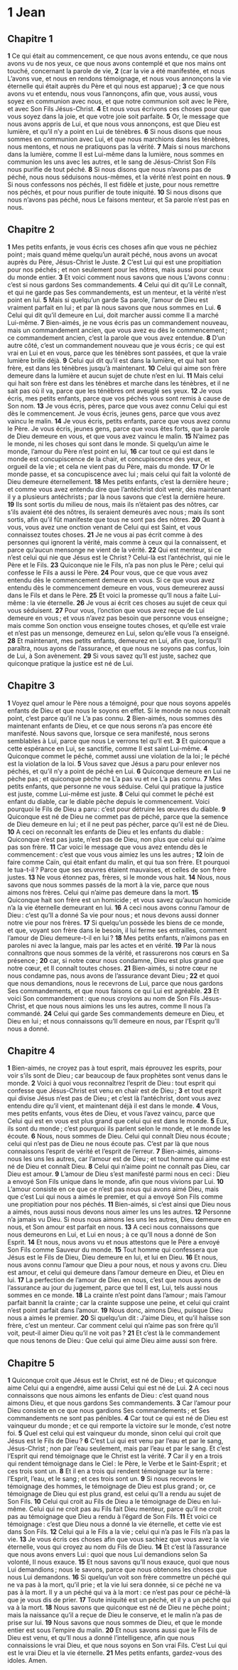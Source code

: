 # 1 Jean

## Chapitre 1

**1** Ce qui était au commencement, ce que nous avons entendu, ce que nous avons vu de nos yeux, ce que nous avons contemplé et que nos mains ont touché, concernant la parole de vie,
**2** (car la vie a été manifestée, et nous L’avons vue, et nous en rendons témoignage, et nous vous annonçons la vie éternelle qui était auprès du Père et qui nous est apparue) ;
**3** ce que nous avons vu et entendu, nous vous l’annonçons, afin que, vous aussi, vous soyez en communion avec nous, et que notre communion soit avec le Père, et avec Son Fils Jésus-Christ.
**4** Et nous vous écrivons ces choses pour que vous soyez dans la joie, et que votre joie soit parfaite.
**5** Or, le message que nous avons appris de Lui, et que nous vous annonçons, est que Dieu est lumière, et qu’il n’y a point en Lui de ténèbres.
**6** Si nous disons que nous sommes en communion avec Lui, et que nous marchions dans les ténèbres, nous mentons, et nous ne pratiquons pas la vérité.
**7** Mais si nous marchons dans la lumière, comme Il est Lui-même dans la lumière, nous sommes en communion les uns avec les autres, et le sang de Jésus-Christ Son Fils nous purifie de tout péché.
**8** Si nous disons que nous n’avons pas de péché, nous nous séduisons nous-mêmes, et la vérité n’est point en nous.
**9** Si nous confessons nos péchés, Il est fidèle et juste, pour nous remettre nos péchés, et pour nous purifier de toute iniquité.
**10** Si nous disons que nous n’avons pas péché, nous Le faisons menteur, et Sa parole n’est pas en nous.

## Chapitre 2

**1** Mes petits enfants, je vous écris ces choses afin que vous ne péchiez point ; mais quand même quelqu’un aurait péché, nous avons un avocat auprès du Père, Jésus-Christ le Juste.
**2** C’est Lui qui est une propitiation pour nos péchés ; et non seulement pour les nôtres, mais aussi pour ceux du monde entier.
**3** Et voici comment nous savons que nous L’avons connu : c’est si nous gardons Ses commandements.
**4** Celui qui dit qu’il Le connaît, et qui ne garde pas Ses commandements, est un menteur, et la vérité n’est point en lui.
**5** Mais si quelqu’un garde Sa parole, l’amour de Dieu est vraiment parfait en lui ; et par là nous savons que nous sommes en Lui.
**6** Celui qui dit qu’il demeure en Lui, doit marcher aussi comme Il a marché Lui-même.
**7** Bien-aimés, je ne vous écris pas un commandement nouveau, mais un commandement ancien, que vous avez eu dès le commencement ; ce commandement ancien, c’est la parole que vous avez entendue.
**8** D’un autre côté, c’est un commandement nouveau que je vous écris ; ce qui est vrai en Lui et en vous, parce que les ténèbres sont passées, et que la vraie lumière brille déjà.
**9** Celui qui dit qu’il est dans la lumière, et qui hait son frère, est dans les ténèbres jusqu’à maintenant.
**10** Celui qui aime son frère demeure dans la lumière et aucun sujet de chute n’est en lui.
**11** Mais celui qui hait son frère est dans les ténèbres et marche dans les ténèbres, et il ne sait pas où il va, parce que les ténèbres ont aveuglé ses yeux.
**12** Je vous écris, mes petits enfants, parce que vos péchés vous sont remis à cause de Son nom.
**13** Je vous écris, pères, parce que vous avez connu Celui qui est dès le commencement. Je vous écris, jeunes gens, parce que vous avez vaincu le malin.
**14** Je vous écris, petits enfants, parce que vous avez connu le Père. Je vous écris, jeunes gens, parce que vous êtes forts, que la parole de Dieu demeure en vous, et que vous avez vaincu le malin.
**15** N’aimez pas le monde, ni les choses qui sont dans le monde. Si quelqu’un aime le monde, l’amour du Père n’est point en lui,
**16** car tout ce qui est dans le monde est concupiscence de la chair, et concupiscence des yeux, et orgueil de la vie ; et cela ne vient pas du Père, mais du monde.
**17** Or le monde passe, et sa concupiscence avec lui ; mais celui qui fait la volonté de Dieu demeure éternellement.
**18** Mes petits enfants, c’est la dernière heure ; et comme vous avez entendu dire que l’antéchrist doit venir, dès maintenant il y a plusieurs antéchrists ; par là nous savons que c’est la dernière heure.
**19** Ils sont sortis du milieu de nous, mais ils n’étaient pas des nôtres, car s’ils avaient été des nôtres, ils seraient demeurés avec nous ; mais ils sont sortis, afin qu’il fût manifeste que tous ne sont pas des nôtres.
**20** Quant à vous, vous avez une onction venant de Celui qui est Saint, et vous connaissez toutes choses.
**21** Je ne vous ai pas écrit comme à des personnes qui ignorent la vérité, mais comme à ceux qui la connaissent, et parce qu’aucun mensonge ne vient de la vérité.
**22** Qui est menteur, si ce n’est celui qui nie que Jésus est le Christ ? Celui-là est l’antéchrist, qui nie le Père et le Fils.
**23** Quiconque nie le Fils, n’a pas non plus le Père ; celui qui confesse le Fils a aussi le Père.
**24** Pour vous, que ce que vous avez entendu dès le commencement demeure en vous. Si ce que vous avez entendu dès le commencement demeure en vous, vous demeurerez aussi dans le Fils et dans le Père.
**25** Et voici la promesse qu’Il nous a faite Lui-même : la vie éternelle.
**26** Je vous ai écrit ces choses au sujet de ceux qui vous séduisent.
**27** Pour vous, l’onction que vous avez reçue de Lui demeure en vous ; et vous n’avez pas besoin que personne vous enseigne ; mais comme Son onction vous enseigne toutes choses, et qu’elle est vraie et n’est pas un mensonge, demeurez en Lui, selon qu’elle vous l’a enseigné.
**28** Et maintenant, mes petits enfants, demeurez en Lui, afin que, lorsqu’Il paraîtra, nous ayons de l’assurance, et que nous ne soyons pas confus, loin de Lui, à Son avènement.
**29** Si vous savez qu’Il est juste, sachez que quiconque pratique la justice est né de Lui.

## Chapitre 3

**1** Voyez quel amour le Père nous a témoigné, pour que nous soyons appelés enfants de Dieu et que nous le soyons en effet. Si le monde ne nous connaît point, c’est parce qu’il ne L’a pas connu.
**2** Bien-aimés, nous sommes dès maintenant enfants de Dieu, et ce que nous serons n’a pas encore été manifesté. Nous savons que, lorsque ce sera manifesté, nous serons semblables à Lui, parce que nous Le verrons tel qu’Il est.
**3** Et quiconque a cette espérance en Lui, se sanctifie, comme Il est saint Lui-même.
**4** Quiconque commet le péché, commet aussi une violation de la loi ; le péché est la violation de la loi.
**5** Vous savez que Jésus a paru pour enlever nos péchés, et qu’il n’y a point de péché en Lui.
**6** Quiconque demeure en Lui ne pèche pas ; et quiconque pèche ne L’a pas vu et ne L’a pas connu.
**7** Mes petits enfants, que personne ne vous séduise. Celui qui pratique la justice est juste, comme Lui-même est juste.
**8** Celui qui commet le péché est enfant du diable, car le diable pèche depuis le commencement. Voici pourquoi le Fils de Dieu a paru : c’est pour détruire les œuvres du diable.
**9** Quiconque est né de Dieu ne commet pas de péché, parce que la semence de Dieu demeure en lui ; et il ne peut pas pécher, parce qu’il est né de Dieu.
**10** A ceci on reconnaît les enfants de Dieu et les enfants du diable : Quiconque n’est pas juste, n’est pas de Dieu, non plus que celui qui n’aime pas son frère.
**11** Car voici le message que vous avez entendu dès le commencement : c’est que vous vous aimiez les uns les autres ;
**12** loin de faire comme Caïn, qui était enfant du malin, et qui tua son frère. Et pourquoi le tua-t-il ? Parce que ses œuvres étaient mauvaises, et celles de son frère justes.
**13** Ne vous étonnez pas, frères, si le monde vous hait.
**14** Nous, nous savons que nous sommes passés de la mort à la vie, parce que nous aimons nos frères. Celui qui n’aime pas demeure dans la mort.
**15** Quiconque hait son frère est un homicide ; et vous savez qu’aucun homicide n’a la vie éternelle demeurant en lui.
**16** A ceci nous avons connu l’amour de Dieu : c’est qu’Il a donné Sa vie pour nous ; et nous devons aussi donner notre vie pour nos frères.
**17** Si quelqu’un possède les biens de ce monde, et que, voyant son frère dans le besoin, il lui ferme ses entrailles, comment l’amour de Dieu demeure-t-il en lui ?
**18** Mes petits enfants, n’aimons pas en paroles ni avec la langue, mais par les actes et en vérité.
**19** Par là nous connaîtrons que nous sommes de la vérité, et rassurerons nos cœurs en Sa présence ;
**20** car, si notre cœur nous condamne, Dieu est plus grand que notre cœur, et Il connaît toutes choses.
**21** Bien-aimés, si notre cœur ne nous condamne pas, nous avons de l’assurance devant Dieu ;
**22** et quoi que nous demandions, nous le recevrons de Lui, parce que nous gardons Ses commandements, et que nous faisons ce qui Lui est agréable.
**23** Et voici Son commandement : que nous croyions au nom de Son Fils Jésus-Christ, et que nous nous aimions les uns les autres, comme Il nous l’a commandé.
**24** Celui qui garde Ses commandements demeure en Dieu, et Dieu en lui ; et nous connaissons qu’Il demeure en nous, par l’Esprit qu’Il nous a donné.

## Chapitre 4

**1** Bien-aimés, ne croyez pas à tout esprit, mais éprouvez les esprits, pour voir s’ils sont de Dieu ; car beaucoup de faux prophètes sont venus dans le monde.
**2** Voici à quoi vous reconnaîtrez l’esprit de Dieu : tout esprit qui confesse que Jésus-Christ est venu en chair est de Dieu ;
**3** et tout esprit qui divise Jésus n’est pas de Dieu ; et c’est là l’antéchrist, dont vous avez entendu dire qu’il vient, et maintenant déjà il est dans le monde.
**4** Vous, mes petits enfants, vous êtes de Dieu, et vous l’avez vaincu, parce que Celui qui est en vous est plus grand que celui qui est dans le monde.
**5** Eux, ils sont du monde ; c’est pourquoi ils parlent selon le monde, et le monde les écoute.
**6** Nous, nous sommes de Dieu. Celui qui connaît Dieu nous écoute ; celui qui n’est pas de Dieu ne nous écoute pas. C’est par là que nous connaissons l’esprit de vérité et l’esprit de l’erreur.
**7** Bien-aimés, aimons-nous les uns les autres, car l’amour est de Dieu ; et tout homme qui aime est né de Dieu et connaît Dieu.
**8** Celui qui n’aime point ne connaît pas Dieu, car Dieu est amour.
**9** L’amour de Dieu s’est manifesté parmi nous en ceci : Dieu a envoyé Son Fils unique dans le monde, afin que nous vivions par Lui.
**10** L’amour consiste en ce que ce n’est pas nous qui avons aimé Dieu, mais que c’est Lui qui nous a aimés le premier, et qui a envoyé Son Fils comme une propitiation pour nos péchés.
**11** Bien-aimés, si c’est ainsi que Dieu nous a aimés, nous aussi nous devons nous aimer les uns les autres.
**12** Personne n’a jamais vu Dieu. Si nous nous aimons les uns les autres, Dieu demeure en nous, et Son amour est parfait en nous.
**13** A ceci nous connaissons que nous demeurons en Lui, et Lui en nous ; à ce qu’Il nous a donné de Son Esprit.
**14** Et nous, nous avons vu et nous attestons que le Père a envoyé Son Fils comme Sauveur du monde.
**15** Tout homme qui confessera que Jésus est le Fils de Dieu, Dieu demeure en lui, et lui en Dieu.
**16** Et nous, nous avons connu l’amour que Dieu a pour nous, et nous y avons cru. Dieu est amour, et celui qui demeure dans l’amour demeure en Dieu, et Dieu en lui.
**17** La perfection de l’amour de Dieu en nous, c’est que nous ayons de l’assurance au jour du jugement, parce que tel Il est, Lui, tels aussi nous sommes en ce monde.
**18** La crainte n’est point dans l’amour ; mais l’amour parfait bannit la crainte ; car la crainte suppose une peine, et celui qui craint n’est point parfait dans l’amour.
**19** Nous donc, aimons Dieu, puisque Dieu nous a aimés le premier.
**20** Si quelqu’un dit : J’aime Dieu, et qu’il haïsse son frère, c’est un menteur. Car comment celui qui n’aime pas son frère qu’il voit, peut-il aimer Dieu qu’il ne voit pas ?
**21** Et c’est là le commandement que nous tenons de Dieu : Que celui qui aime Dieu aime aussi son frère.

## Chapitre 5

**1** Quiconque croit que Jésus est le Christ, est né de Dieu ; et quiconque aime Celui qui a engendré, aime aussi Celui qui est né de Lui.
**2** A ceci nous connaissons que nous aimons les enfants de Dieu : c’est quand nous aimons Dieu, et que nous gardons Ses commandements.
**3** Car l’amour pour Dieu consiste en ce que nous gardions Ses commandements ; et Ses commandements ne sont pas pénibles.
**4** Car tout ce qui est né de Dieu est vainqueur du monde ; et ce qui remporte la victoire sur le monde, c’est notre foi.
**5** Quel est celui qui est vainqueur du monde, sinon celui qui croit que Jésus est le Fils de Dieu ?
**6** C’est Lui qui est venu par l’eau et par le sang, Jésus-Christ ; non par l’eau seulement, mais par l’eau et par le sang. Et c’est l’Esprit qui rend témoignage que le Christ est la vérité.
**7** Car il y en a trois qui rendent témoignage dans le Ciel : le Père, le Verbe et le Saint-Esprit ; et ces trois sont un.
**8** Et il en a trois qui rendent témoignage sur la terre : l’Esprit, l’eau, et le sang ; et ces trois sont un.
**9** Si nous recevons le témoignage des hommes, le témoignage de Dieu est plus grand ; or, ce témoignage de Dieu qui est plus grand, est celui qu’Il a rendu au sujet de Son Fils.
**10** Celui qui croit au Fils de Dieu a le témoignage de Dieu en lui-même. Celui qui ne croit pas au Fils fait Dieu menteur, parce qu’il ne croit pas au témoignage que Dieu a rendu à l’égard de Son Fils.
**11** Et voici ce témoignage : c’est que Dieu nous a donné la vie éternelle, et cette vie est dans Son Fils.
**12** Celui qui a le Fils a la vie ; celui qui n’a pas le Fils n’a pas la vie.
**13** Je vous écris ces choses afin que vous sachiez que vous avez la vie éternelle, vous qui croyez au nom du Fils de Dieu.
**14** Et c’est là l’assurance que nous avons envers Lui : quoi que nous Lui demandions selon Sa volonté, Il nous exauce.
**15** Et nous savons qu’Il nous exauce, quoi que nous Lui demandions ; nous le savons, parce que nous obtenons les choses que nous Lui demandons.
**16** Si quelqu’un voit son frère commettre un péché qui ne va pas à la mort, qu’il prie ; et la vie lui sera donnée, si ce péché ne va pas à la mort. Il y a un péché qui va à la mort : ce n’est pas pour ce péché-là que je vous dis de prier.
**17** Toute iniquité est un péché, et il y a un péché qui va à la mort.
**18** Nous savons que quiconque est né de Dieu ne pèche point ; mais la naissance qu’il a reçue de Dieu le conserve, et le malin n’a pas de prise sur lui.
**19** Nous savons que nous sommes de Dieu, et que le monde entier est sous l’empire du malin.
**20** Et nous savons aussi que le Fils de Dieu est venu, et qu’Il nous a donné l’intelligence, afin que nous connaissions le vrai Dieu, et que nous soyons en Son vrai Fils. C’est Lui qui est le vrai Dieu et la vie éternelle.
**21** Mes petits enfants, gardez-vous des idoles. Amen.
